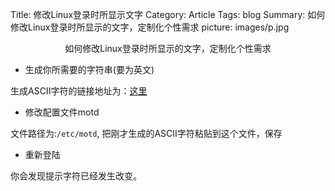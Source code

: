 Title: 修改Linux登录时所显示文字
Category: Article
Tags: blog
Summary: 如何修改Linux登录时所显示的文字，定制化个性需求
picture: images/p.jpg


<center>如何修改Linux登录时所显示的文字，定制化个性需求</center>


* 生成你所需要的字符串(要为英文)

生成ASCII字符的链接地址为：[这里](http://www.network-science.de/ascii/)  


* 修改配置文件motd

文件路径为:`/etc/motd`, 把刚才生成的ASCII字符粘贴到这个文件，保存

* 重新登陆  

你会发现提示字符已经发生改变。
